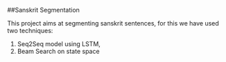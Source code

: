 ##Sanskrit Segmentation

This project aims at segmenting sanskrit sentences, for this we have used two techniques:
1. Seq2Seq model using LSTM,
2. Beam Search on state space
